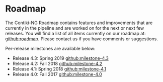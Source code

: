 # Roadmap
The Contiki-NG Roadmap contains features and improvements that are currently in the pipeline and are worked on for the next or next few releases. You will find a list of all items currently on our roadmap at: [github:roadmap]. Please contact us if you have comments or suggestions.

Per-release milestones are available below:
* Release 4.3: Spring 2019 [github:milestone-4.3]
* Release 4.2: Fall 2018 [github:milestone-4.2]
* Release 4.1: Spring 2018 [github:milestone-4.1]
* Release 4.0: Fall 2017 [github:milestone-4.0]

[github:roadmap]: https://github.com/contiki-ng/contiki-ng/issues?q=is%3Aopen+is%3Aissue+label%3Aroadmap
[github:milestone-4.0]: https://github.com/contiki-ng/contiki-ng/issues?utf8=%E2%9C%93&q=is%3Aissue%20milestone%3A%22Version%204.0%22
[github:milestone-4.1]: https://github.com/contiki-ng/contiki-ng/issues?utf8=%E2%9C%93&q=is%3Aissue%20milestone%3A%22Version%204.1%22
[github:milestone-4.2]: https://github.com/contiki-ng/contiki-ng/issues?utf8=%E2%9C%93&q=is%3Aissue%20milestone%3A%22Version%204.2%22
[github:milestone-4.3]: https://github.com/contiki-ng/contiki-ng/issues?utf8=%E2%9C%93&q=is%3Aissue%20milestone%3A%22Version%204.3%22